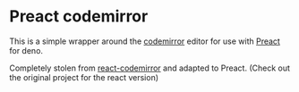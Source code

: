 # Preact codemirror

This is a simple wrapper around the [codemirror](https://codemirror.net/) editor for use with [Preact](https://preactjs.com/) for deno.

Completely stolen from [react-codemirror](https://github.com/uiwjs/react-codemirror) and adapted to Preact. (Check out the original project for the react version)
